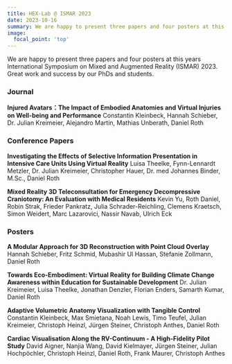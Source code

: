 ```yaml
---
title: HEX-Lab @ ISMAR 2023
date: 2023-10-16
summary: We are happy to present three papers and four posters at this years International Symposium on Mixed and Augmented Reality (ISMAR) 2023. Great work and success by our PhDs and students.
image:
  focal_point: 'top'
---
```


We are happy to present three papers and four posters at this years International Symposium on Mixed and Augmented Reality (ISMAR) 2023. Great work and success by our PhDs and students.

### Journal
**Injured Avatars：The Impact of Embodied Anatomies and Virtual Injuries on Well-being and Performance**
Constantin Kleinbeck, Hannah Schieber, Dr. Julian Kreimeier, Alejandro Martin, Mathias Unberath, Daniel Roth

### Conference Papers
**Investigating the Effects of Selective Information Presentation in Intensive Care Units Using Virtual Reality**
Luisa Theelke, Fynn-Lennardt Metzler, Dr. Julian Kreimeier, Christopher Hauer, Dr. med Johannes Binder, M.Sc., Daniel Roth


**Mixed Reality 3D Teleconsultation for Emergency Decompressive Craniotomy: An Evaluation with Medical Residents**
Kevin Yu, Roth Daniel, Robin Strak, Frieder Pankratz, Julia Schrader-Reichling, Clemens Kraetsch, Simon Weidert, Marc Lazarovici, Nassir Navab, Ulrich Eck

### Posters
**A Modular Approach for 3D Reconstruction with Point Cloud Overlay**
Hannah Schieber, Fritz Schmid, Mubashir Ul Hassan, Stefanie Zollmann, Daniel Roth

**Towards Eco-Embodiment: Virtual Reality for Building Climate Change Awareness within Education for Sustainable Development**
Dr. Julian Kreimeier, Luisa Theelke, Jonathan Denzler, Florian Enders, Samarth Kumar, Daniel Roth

**Adaptive Volumetric Anatomy Visualization with Tangible Control**
Constantin Kleinbeck, Max Smietana, Noah Lewis, Timo Teufel, Julian Kreimeier, Christoph Heinzl, Jürgen Steiner, Christoph Anthes, Daniel Roth

**Cardiac Visualisation Along the RV-Continuum - A High-Fidelity Pilot Study**
David Aigner, Nanjia Wang, David Kielmayer, Jürgen Steiner, Julian Hochpöchler, Christoph Heinzl, Daniel Roth, Frank Maurer, Christoph Anthes
